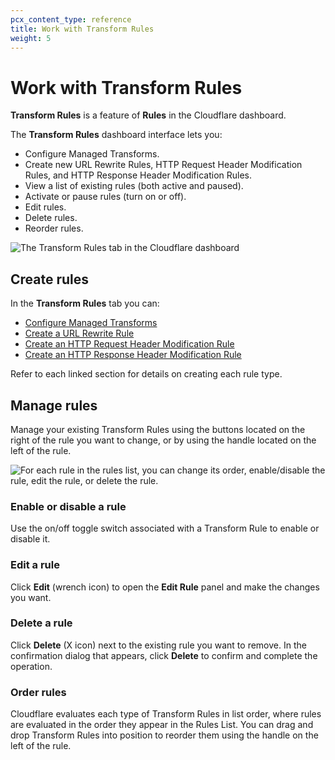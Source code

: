 ```yaml
---
pcx_content_type: reference
title: Work with Transform Rules
weight: 5
---
```


# Work with Transform Rules

**Transform Rules** is a feature of **Rules** in the Cloudflare dashboard.

The **Transform Rules** dashboard interface lets you:

- Configure Managed Transforms.
- Create new URL Rewrite Rules, HTTP Request Header Modification Rules, and HTTP Response Header Modification Rules.
- View a list of existing rules (both active and paused).
- Activate or pause rules (turn on or off).
- Edit rules.
- Delete rules.
- Reorder rules.

![The Transform Rules tab in the Cloudflare dashboard](/rules/static/transform/transform-rules-tab.png)

## Create rules

In the **Transform Rules** tab you can:

- [Configure Managed Transforms](/rules/transform/managed-transforms/configure/)
- [Create a URL Rewrite Rule](/rules/transform/url-rewrite/create-dashboard/)
- [Create an HTTP Request Header Modification Rule](/rules/transform/request-header-modification/create-dashboard/)
- [Create an HTTP Response Header Modification Rule](/rules/transform/response-header-modification/create-dashboard/)

Refer to each linked section for details on creating each rule type.

## Manage rules

Manage your existing Transform Rules using the buttons located on the right of the rule you want to change, or by using the handle located on the left of the rule.

![For each rule in the rules list, you can change its order, enable/disable the rule, edit the rule, or delete the rule.](/rules/static/transform/rule-operations.png)

### Enable or disable a rule

Use the on/off toggle switch associated with a Transform Rule to enable or disable it.

### Edit a rule

Click **Edit** (wrench icon) to open the **Edit Rule** panel and make the changes you want.

### Delete a rule

Click **Delete** (X icon) next to the existing rule you want to remove. In the confirmation dialog that appears, click **Delete** to confirm and complete the operation.

### Order rules

Cloudflare evaluates each type of Transform Rules in list order, where rules are evaluated in the order they appear in the Rules List. You can drag and drop Transform Rules into position to reorder them using the handle on the left of the rule.
